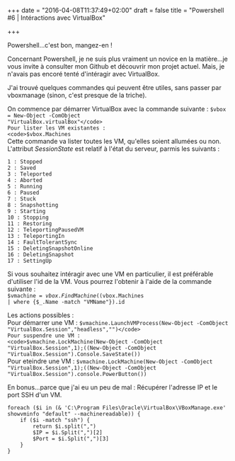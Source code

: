 +++
date = "2016-04-08T11:37:49+02:00"
draft = false
title = "Powershell #6 | Intéractions avec VirtualBox"

+++

Powershell...c'est bon, mangez-en !

Concernant Powershell, je ne suis plus vraiment un novice en la matière...je vous invite à consulter mon Github et découvrir mon projet actuel.
Mais, je n'avais pas encoré tenté d'intéragir avec VirtualBox.

J'ai trouvé quelques commandes qui peuvent être utiles, sans passer par vboxmanage (sinon, c'est presque de la triche).

On commence par démarrer VirtualBox avec la commande suivante : <code>$vbox = New-Object -ComObject "VirtualBox.virtualBox"</code>  
Pour lister les VM existantes : <code>$vbox.Machines</code>  
Cette commande va lister toutes les VM, qu'elles soient allumées ou non. L'attribut *SessionState* est relatif à l'état du serveur, parmis les suivants : 

	1 : Stopped
	2 : Saved
	3 : Teleported
	4 : Aborted
	5 : Running
	6 : Paused
	7 : Stuck
	8 : Snapshotting
	9 : Starting
	10 : Stopping
	11 : Restoring
	12 : TeleportingPausedVM
	13 : TeleportingIn
	14 : FaultTolerantSync
	15 : DeletingSnapshotOnline
	16 : DeletingSnapshot
	17 : SettingUp

Si vous souhaitez intéragir avec une VM en particulier, il est préférable d'utiliser l'id de la VM. Vous pourrez l'obtenir à l'aide de la commande suivante :  
<code>$vmachine = $vbox.FindMachine(($vbox.Machines | where {$_.Name -match "VMName"}).id</code>

Les actions possibles :  
Pour démarrer une VM : <code>$vmachine.LaunchVMProcess(New-Object -ComObject "VirtualBox.Session","headless","")</code>  
Pour suspendre une VM : <code>$vmachine.LockMachine(New-Object -ComObject "VirtualBox.Session",1);((New-Object -ComObject "VirtualBox.Session").Console.SaveState())</code>  
Pour eteindre une VM : <code>$vmachine.LockMachine(New-Object -ComObject "VirtualBox.Session",1);((New-Object -ComObject "VirtualBox.Session").console.PowerButton())</code>  

En bonus...parce que j'ai eu un peu de mal : Récupérer l'adresse IP et le port SSH d'un VM.

	foreach ($i in (& 'C:\Program Files\Oracle\VirtualBox\VBoxManage.exe' showvminfo "default" --machinereadable)) {
        if ($i -match "ssh") {
            return $i.split(",")
            $IP = $i.Split(",")[2]
            $Port = $i.Split(",")[3]
        }
    }
